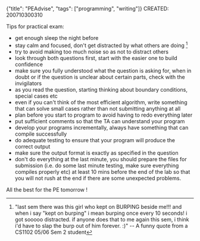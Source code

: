 {"title": "PEAdvise", "tags": ["programming", "writing"]}
CREATED: 200710300310

Tips for practical exam:
* get enough sleep the night before
* stay calm and focused, don't get distracted by what others are doing [^1]
* try to avoid making too much noise so as not to distract others
* look through both questions first, start with the easier one to build confidence
* make sure you fully understood what the question is asking for, when in doubt or if the question is unclear about certain parts, check with the invigilators
* as you read the question, starting thinking about boundary conditions, special cases etc
* even if you can't think of the most efficient algorithm, write something that can solve small cases rather than not submitting anything at all
* plan before you start to program to avoid having to redo everything later
* put sufficient comments so that the TA can understand your program
* develop your programs incrementally, always have something that can compile successfully
* do adequate testing to ensure that your program will produce the correct output
* make sure the output format is exactly as specified in the question
* don't do everything at the last minute, you should prepare the files for submission (i.e. do some last minute testing, make sure everything compiles properly etc) at least 10 mins before the end of the lab so that you will not rush at the end if there are some unexpected problems.

All the best for the PE tomorrow !

[^1]: "last sem there was this girl who kept on BURPING beside me!!! and when i say "kept on burping" i mean burping once every 10 seconds! i got sooooo distracted. if anyone does that to me again this sem, i think i'd have to slap the burp out of him forever. :)" -- A funny quote from a CS1102 05/06 Sem 2 student

